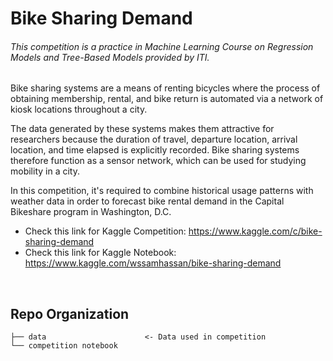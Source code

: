 # Bike Sharing Demand
###### This competition is a practice in Machine Learning Course on Regression Models and Tree-Based Models provided by ITI. <br>
Bike sharing systems are a means of renting bicycles where the process of obtaining membership, rental, and bike return is automated via a network of kiosk locations throughout a city.

The data generated by these systems makes them attractive for researchers because the duration of travel, departure location, arrival location, and time elapsed is explicitly recorded. Bike sharing systems therefore function as a sensor network, which can be used for studying mobility in a city.

In this competition, it's required to combine historical usage patterns with weather data in order to forecast bike rental demand in the Capital Bikeshare program in Washington, D.C.

- Check this link for Kaggle Competition: https://www.kaggle.com/c/bike-sharing-demand
- Check this link for Kaggle Notebook: https://www.kaggle.com/wssamhassan/bike-sharing-demand
<br>

## Repo Organization

    ├── data                      <- Data used in competition
    └── competition notebook
